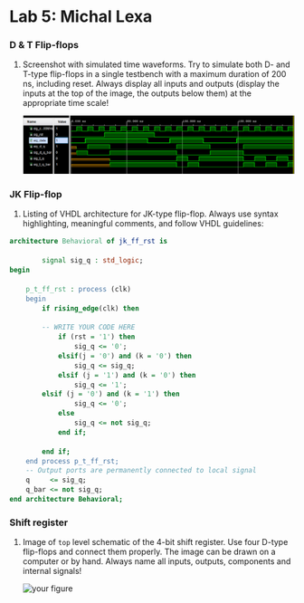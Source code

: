# Lab 5: Michal Lexa

### D & T Flip-flops

1. Screenshot with simulated time waveforms. Try to simulate both D- and T-type flip-flops in a single testbench with a maximum duration of 200 ns, including reset. Always display all inputs and outputs (display the inputs at the top of the image, the outputs below them) at the appropriate time scale!

   ![your figure](https://github.com/MichalLexa/digital-electronics-1/blob/main/05-ffs/YA89.png)

### JK Flip-flop

1. Listing of VHDL architecture for JK-type flip-flop. Always use syntax highlighting, meaningful comments, and follow VHDL guidelines:

```vhdl
architecture Behavioral of jk_ff_rst is

        signal sig_q : std_logic; 
begin

    p_t_ff_rst : process (clk)
    begin
        if rising_edge(clk) then

        -- WRITE YOUR CODE HERE
            if (rst = '1') then
                sig_q <= '0';
            elsif(j = '0') and (k = '0') then
                sig_q <= sig_q;
            elsif (j = '1') and (k = '0') then
            	sig_q <= '1';
	    elsif (j = '0') and (k = '1') then
            	sig_q <= '0'; 
            else   
                sig_q <= not sig_q;
            end if;

        end if;
    end process p_t_ff_rst;
    -- Output ports are permanently connected to local signal
    q     <= sig_q;
    q_bar <= not sig_q;
end architecture Behavioral;
```

### Shift register

1. Image of `top` level schematic of the 4-bit shift register. Use four D-type flip-flops and connect them properly. The image can be drawn on a computer or by hand. Always name all inputs, outputs, components and internal signals!

   ![your figure]()
